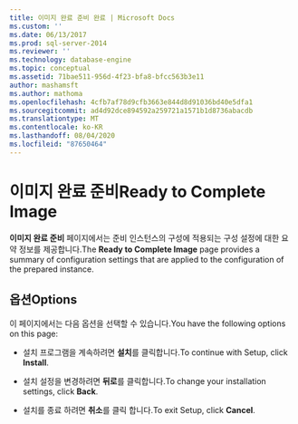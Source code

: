 ```yaml
---
title: 이미지 완료 준비 완료 | Microsoft Docs
ms.custom: ''
ms.date: 06/13/2017
ms.prod: sql-server-2014
ms.reviewer: ''
ms.technology: database-engine
ms.topic: conceptual
ms.assetid: 71bae511-956d-4f23-bfa8-bfcc563b3e11
author: mashamsft
ms.author: mathoma
ms.openlocfilehash: 4cfb7af78d9cfb3663e844d8d91036bd40e5dfa1
ms.sourcegitcommit: ad4d92dce894592a259721a1571b1d8736abacdb
ms.translationtype: MT
ms.contentlocale: ko-KR
ms.lasthandoff: 08/04/2020
ms.locfileid: "87650464"
---
```

# <a name="ready-to-complete-image"></a><span data-ttu-id="7a935-102">이미지 완료 준비</span><span class="sxs-lookup"><span data-stu-id="7a935-102">Ready to Complete Image</span></span>
  <span data-ttu-id="7a935-103">**이미지 완료 준비** 페이지에서는 준비 인스턴스의 구성에 적용되는 구성 설정에 대한 요약 정보를 제공합니다.</span><span class="sxs-lookup"><span data-stu-id="7a935-103">The **Ready to Complete Image** page provides a summary of configuration settings that are applied to the configuration of the prepared instance.</span></span>  
  
## <a name="options"></a><span data-ttu-id="7a935-104">옵션</span><span class="sxs-lookup"><span data-stu-id="7a935-104">Options</span></span>  
 <span data-ttu-id="7a935-105">이 페이지에서는 다음 옵션을 선택할 수 있습니다.</span><span class="sxs-lookup"><span data-stu-id="7a935-105">You have the following options on this page:</span></span>  
  
-   <span data-ttu-id="7a935-106">설치 프로그램을 계속하려면 **설치**를 클릭합니다.</span><span class="sxs-lookup"><span data-stu-id="7a935-106">To continue with Setup, click **Install**.</span></span>  
  
-   <span data-ttu-id="7a935-107">설치 설정을 변경하려면 **뒤로**를 클릭합니다.</span><span class="sxs-lookup"><span data-stu-id="7a935-107">To change your installation settings, click **Back**.</span></span>  
  
-   <span data-ttu-id="7a935-108">설치를 종료 하려면 **취소**를 클릭 합니다.</span><span class="sxs-lookup"><span data-stu-id="7a935-108">To exit Setup, click **Cancel**.</span></span>  
  
  
